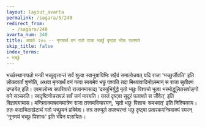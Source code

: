 ```yaml
---
layout: layout_avarta
permalink: /sagara/5/240
redirect_from:
  - /sagara/240
avarta_num: 240
title: आवर्तः २४० -- मृगयार्थं वनं गतो राजा भर्च्छुं दृष्ट्वा भीतः पलायते
skip_title: false
index_terms:
- भर्च्छुः
---
```


भर्च्छस्थानापन्नो मन्त्री भच्छुवृत्तान्तं सर्वं श्रुत्वा स्वानुयायिभिः सहैवं समालोचयत् यदि राजा 'भच्छुर्जीवति' इति लोकवार्तां शृणोति, अथवा
मृगयार्थं वनं गत्वा स्वयमेव भछु पश्यति तदा मिथ्यावादिनोऽस्मान् स
राजा सुतीक्ष्णं दण्डयेत् इति। एवमालोच्य सपरिवारो राजानमासाद्य
'दस्युभिर्युद्धे मृतो भछुः पिशाचो भूत्वा भस्मोद्धूलितसर्वाङ्गो वने सञ्चरति।
स्वदृष्टिगोचरापन्नं सर्वं जनं मारयति। यस्तं दृष्ट्वा सुदूरं पलायते स जीवेत्'
इति विज्ञापयामास। मन्त्रिवाक्यश्रवणमात्रेण राजा तत्त्वमविचारयन्, 'मृतो
भछुः पिशाचः समभवत्' इति निश्चिकाय। ततः कदाचिदाखेटार्थं गतो
भच्छ्रुवनं प्रविवेश। तत्र तरुमूले तपश्चरन्तं भछु दृष्ट्वा प्रतारकमन्त्रिवाक्यं
स्मरन् 'नूनमयं भच्छुः पिशाचः' इति भयेन पलायितः।
